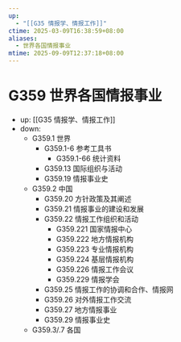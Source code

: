 ```yaml
---
up:
  - "[[G35 情报学、情报工作]]"
ctime: 2025-03-09T16:38:59+08:00
aliases:
  - 世界各国情报事业
mtime: 2025-09-09T12:37:18+08:00
---
```


# G359 世界各国情报事业

- up: [[G35 情报学、情报工作]]
- down:	
	- G359.1 世界
		- G359.1-6 参考工具书
			- G359.1-66 统计资料
		- G359.13 国际组织与活动
		- G359.19 情报事业史
	- G359.2 中国
		- G359.20 方针政策及其阐述
		- G359.21 情报事业的建设和发展
		- G359.22 情报工作组织和活动
			- G359.221 国家情报中心
			- G359.222 地方情报机构
			- G359.223 专业情报机构
			- G359.224 基层情报机构
			- G359.226 情报工作会议
			- G359.229 情报学会
		- G359.25 情报工作的协调和合作、情报网
		- G359.26 对外情报工作交流
		- G359.27 地方情报事业
		- G359.29 情报事业史
	- G359.3/.7 各国
	

